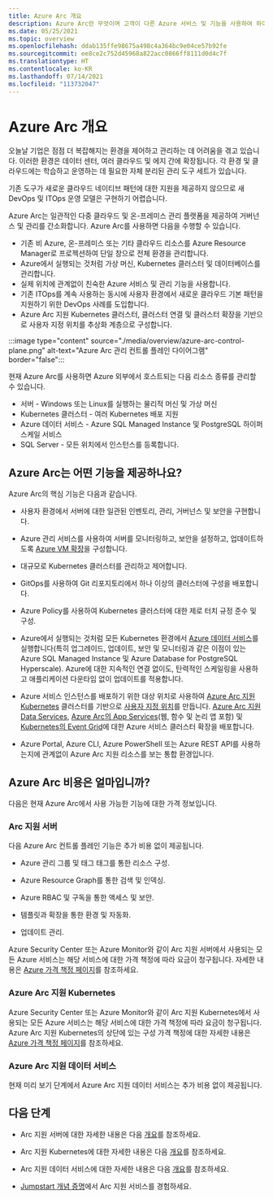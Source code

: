 ```yaml
---
title: Azure Arc 개요
description: Azure Arc란 무엇이며 고객이 다른 Azure 서비스 및 기능을 사용하여 하이브리드 리소스의 관리 및 거버넌스를 활성화하는 데 어떤 도움이 되는지 알아봅니다.
ms.date: 05/25/2021
ms.topic: overview
ms.openlocfilehash: ddab135ffe98675a498c4a364bc9e04ce57b92fe
ms.sourcegitcommit: ee8ce2c752d45968a822acc0866ff8111d0d4c7f
ms.translationtype: HT
ms.contentlocale: ko-KR
ms.lasthandoff: 07/14/2021
ms.locfileid: "113732047"
---
```

# <a name="azure-arc-overview"></a>Azure Arc 개요

오늘날 기업은 점점 더 복잡해지는 환경을 제어하고 관리하는 데 어려움을 겪고 있습니다. 이러한 환경은 데이터 센터, 여러 클라우드 및 에지 간에 확장됩니다. 각 환경 및 클라우드에는 학습하고 운영하는 데 필요한 자체 분리된 관리 도구 세트가 있습니다.

기존 도구가 새로운 클라우드 네이티브 패턴에 대한 지원을 제공하지 않으므로 새 DevOps 및 ITOps 운영 모델은 구현하기 어렵습니다.

Azure Arc는 일관적인 다중 클라우드 및 온-프레미스 관리 플랫폼을 제공하여 거버넌스 및 관리를 간소화합니다. Azure Arc를 사용하면 다음을 수행할 수 있습니다.
* 기존 비 Azure, 온-프레미스 또는 기타 클라우드 리소스를 Azure Resource Manager로 프로젝션하여 단일 창으로 전체 환경을 관리합니다. 
* Azure에서 실행되는 것처럼 가상 머신, Kubernetes 클러스터 및 데이터베이스를 관리합니다. 
* 실제 위치에 관계없이 친숙한 Azure 서비스 및 관리 기능을 사용합니다. 
* 기존 ITOps를 계속 사용하는 동시에 사용자 환경에서 새로운 클라우드 기본 패턴을 지원하기 위한 DevOps 사례를 도입합니다.
* Azure Arc 지원 Kubernetes 클러스터, 클러스터 연결 및 클러스터 확장을 기반으로 사용자 지정 위치를 추상화 계층으로 구성합니다.  

:::image type="content" source="./media/overview/azure-arc-control-plane.png" alt-text="Azure Arc 관리 컨트롤 플레인 다이어그램" border="false":::

현재 Azure Arc를 사용하면 Azure 외부에서 호스트되는 다음 리소스 종류를 관리할 수 있습니다.

* 서버 - Windows 또는 Linux를 실행하는 물리적 머신 및 가상 머신
* Kubernetes 클러스터 - 여러 Kubernetes 배포 지원
* Azure 데이터 서비스 - Azure SQL Managed Instance 및 PostgreSQL 하이퍼스케일 서비스
* SQL Server - 모든 위치에서 인스턴스를 등록합니다.

## <a name="what-does-azure-arc-deliver"></a>Azure Arc는 어떤 기능을 제공하나요?

Azure Arc의 핵심 기능은 다음과 같습니다.

* 사용자 환경에서 서버에 대한 일관된 인벤토리, 관리, 거버넌스 및 보안을 구현합니다.

* Azure 관리 서비스를 사용하여 서버를 모니터링하고, 보안을 설정하고, 업데이트하도록 [Azure VM 확장](./servers/manage-vm-extensions.md)을 구성합니다.

* 대규모로 Kubernetes 클러스터를 관리하고 제어합니다.

* GitOps를 사용하여 Git 리포지토리에서 하나 이상의 클러스터에 구성을 배포합니다.

*  Azure Policy를 사용하여 Kubernetes 클러스터에 대한 제로 터치 규정 준수 및 구성.

* Azure에서 실행되는 것처럼 모든 Kubernetes 환경에서 [Azure 데이터 서비스](../azure-arc/kubernetes/custom-locations.md)를 실행합니다(특히 업그레이드, 업데이트, 보안 및 모니터링과 같은 이점이 있는 Azure SQL Managed Instance 및 Azure Database for PostgreSQL Hyperscale). Azure에 대한 지속적인 연결 없이도, 탄력적인 스케일링을 사용하고 애플리케이션 다운타임 없이 업데이트를 적용합니다.

* Azure 서비스 인스턴스를 배포하기 위한 대상 위치로 사용하여 [Azure Arc 지원 Kubernetes](./kubernetes/overview.md) 클러스터를 기반으로 [사용자 지정 위치](./kubernetes/custom-locations.md)를 만듭니다. [Azure Arc 지원 Data Services](./data/create-data-controller-direct-azure-portal.md), [Azure Arc의 App Services](../app-service/overview-arc-integration.md)(웹, 함수 및 논리 앱 포함) 및 [Kubernetes의 Event Grid](../event-grid/kubernetes/overview.md)에 대한 Azure 서비스 클러스터 확장을 배포합니다.

* Azure Portal, Azure CLI, Azure PowerShell 또는 Azure REST API를 사용하는지에 관계없이 Azure Arc 지원 리소스를 보는 통합 환경입니다.

## <a name="how-much-does-azure-arc-cost"></a>Azure Arc 비용은 얼마입니까?

다음은 현재 Azure Arc에서 사용 가능한 기능에 대한 가격 정보입니다.

### <a name="arc-enabled-servers"></a>Arc 지원 서버

다음 Azure Arc 컨트롤 플레인 기능은 추가 비용 없이 제공됩니다.

* Azure 관리 그룹 및 태그 태그를 통한 리소스 구성.

* Azure Resource Graph를 통한 검색 및 인덱싱.

* Azure RBAC 및 구독을 통한 액세스 및 보안.

* 템플릿과 확장을 통한 환경 및 자동화.

* 업데이트 관리.

Azure Security Center 또는 Azure Monitor와 같이 Arc 지원 서버에서 사용되는 모든 Azure 서비스는 해당 서비스에 대한 가격 책정에 따라 요금이 청구됩니다. 자세한 내용은 [Azure 가격 책정 페이지](https://azure.microsoft.com/pricing/)를 참조하세요.

### <a name="azure-arc-enabled-kubernetes"></a>Azure Arc 지원 Kubernetes

Azure Security Center 또는 Azure Monitor와 같이 Arc 지원 Kubernetes에서 사용되는 모든 Azure 서비스는 해당 서비스에 대한 가격 책정에 따라 요금이 청구됩니다. Azure Arc 지원 Kubernetes의 상단에 있는 구성 가격 책정에 대한 자세한 내용은 [Azure 가격 책정 페이지](https://azure.microsoft.com/pricing/)를 참조하세요.

### <a name="azure-arc-enabled-data-services"></a>Azure Arc 지원 데이터 서비스

현재 미리 보기 단계에서 Azure Arc 지원 데이터 서비스는 추가 비용 없이 제공됩니다.

## <a name="next-steps"></a>다음 단계

* Arc 지원 서버에 대한 자세한 내용은 다음 [개요](./servers/overview.md)를 참조하세요.

* Arc 지원 Kubernetes에 대한 자세한 내용은 다음 [개요](./kubernetes/overview.md)를 참조하세요.

* Arc 지원 데이터 서비스에 대한 자세한 내용은 다음 [개요](https://azure.microsoft.com/services/azure-arc/hybrid-data-services/)를 참조하세요.

* [Jumpstart 개념 증명](https://azurearcjumpstart.io/azure_arc_jumpstart/)에서 Arc 지원 서비스를 경험하세요.
